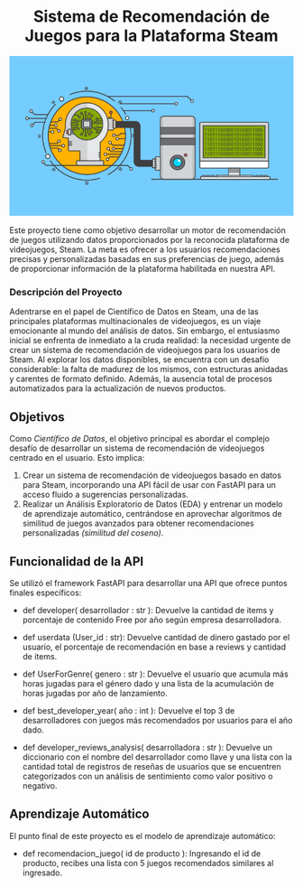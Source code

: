 # <center> **Sistema de Recomendación de Juegos para la Plataforma Steam** </center>

![Logo](./datasets_endpoints/machine_learning_746x419.jpg)


Este proyecto tiene como objetivo desarrollar un motor de recomendación de juegos utilizando datos proporcionados por la reconocida plataforma de videojuegos, Steam. La meta es ofrecer a los usuarios recomendaciones precisas y personalizadas basadas en sus preferencias de juego, además de proporcionar información de la plataforma habilitada en nuestra API.

### Descripción del Proyecto

Adentrarse en el papel de Científico de Datos en Steam, una de las principales plataformas multinacionales de videojuegos, es un viaje emocionante al mundo del análisis de datos. Sin embargo, el entusiasmo inicial se enfrenta de inmediato a la cruda realidad: la necesidad urgente de crear un sistema de recomendación de videojuegos para los usuarios de Steam. Al explorar los datos disponibles, se encuentra con un desafío considerable: la falta de madurez de los mismos, con estructuras anidadas y carentes de formato definido. Además, la ausencia total de procesos automatizados para la actualización de nuevos productos.

## Objetivos

Como *Científico de Datos*, el objetivo principal es abordar el complejo desafío de desarrollar un sistema de recomendación de videojuegos centrado en el usuario. Esto implica:

1. Crear un sistema de recomendación de videojuegos basado en datos para Steam, incorporando una API fácil de usar con FastAPI para un acceso fluido a sugerencias personalizadas.
2. Realizar un Análisis Exploratorio de Datos (EDA) y entrenar un modelo de aprendizaje automático, centrándose en aprovechar algoritmos de similitud de juegos avanzados para obtener recomendaciones personalizadas *(similitud del coseno)*.

## **Funcionalidad de la API**

Se utilizó el framework FastAPI para desarrollar una API que ofrece puntos finales específicos:

- def developer( desarrollador : str ): Devuelve la cantidad de items y porcentaje de contenido Free por año según empresa desarrolladora.

- def userdata (User_id : str): Devuelve cantidad de dinero gastado por el usuario, el porcentaje de recomendación en base a reviews y cantidad de items.

- def UserForGenre( genero : str ): Devuelve el usuario que acumula más horas jugadas para el género dado y una lista de la acumulación de horas jugadas por año de lanzamiento.

- def best_developer_year( año : int ): Devuelve el top 3 de desarrolladores con juegos más recomendados por usuarios para el año dado.

- def developer_reviews_analysis( desarrolladora : str ): Devuelve un diccionario con el nombre del desarrollador como llave y una lista con la cantidad total de registros de reseñas de usuarios que se encuentren categorizados con un análisis de sentimiento como valor positivo o negativo.

## **Aprendizaje Automático**

El punto final de este proyecto es el modelo de aprendizaje automático: 

- def recomendacion_juego( id de producto ): Ingresando el id de producto, recibes una lista con 5 juegos recomendados similares al ingresado.